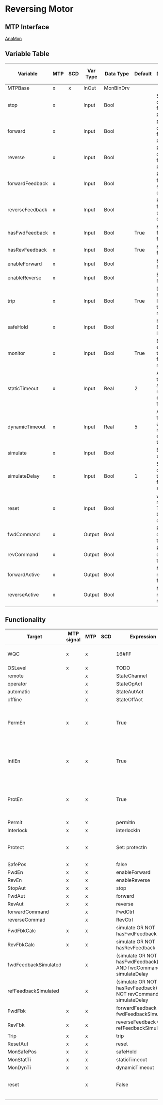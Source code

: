 # Reversing Motor

## MTP Interface

[AnaMon](./../MTP/MonBinDrv.md)

## Variable Table

| Variable        | MTP | SCD | Var Type | Data Type | Default | Description                                                   | SCD Name | SCD Terminal Name |
| --------------- | --- | --- | -------- | --------- | ------- | ------------------------------------------------------------- | -------- | ----------------- |
| MTPBase         | x   | x   | InOut    | MonBinDrv |         |                                                               |          |                   |
| stop            | x   |     | Input    | Bool      |         | Stop command from program                                     |          |                   |
| forward         | x   |     | Input    | Bool      |         | Forward command from program                                  |          |                   |
| reverse         | x   |     | Input    | Bool      |         | Reverse command from program                                  |          |                   |
| forwardFeedback | x   |     | Input    | Bool      |         | Forward feedback signal from device                           |          |                   |
| reverseFeedback | x   |     | Input    | Bool      |         | Reverse feedback signal from device                           |          |                   |
| hasFwdFeedback  | x   |     | Input    | Bool      | True    | Has forward feedback                                          |          |                   |
| hasRevFeedback  | x   |     | Input    | Bool      | True    | Has reverse feedback                                          |          |                   |
| enableForward   | x   |     | Input    | Bool      |         | Enable Forward                                                |          |                   |
| enableReverse   | x   |     | Input    | Bool      |         | Enable Reverse                                                |          |                   |
| trip            | x   |     | Input    | Bool      | True    | Drive Protection Indicator. 0: tripped, 1: no error           |          |                   |
| safeHold        | x   |     | Input    | Bool      |         | Holds Energize on interlock                                   |          |                   |
| monitor         | x   |     | Input    | Bool      | True    | Enables errors on the feedback monitoring                     |          |                   |
| staticTimeout   | x   |     | Input    | Real      | 2       | Amount of time before a static monitoring error is triggered  |          |                   |
| dynamicTimeout  | x   |     | Input    | Real      | 5       | Amount of time before a dynamic monitoring error is triggered |          |                   |
| simulate        | x   |     | Input    | Bool      |         | Enable simulation                                             |          |                   |
| simulateDelay   | x   |     | Input    | Bool      | 1       | Simulated delay to set the feedback signals, in s             |          |                   |
| reset           | x   |     | Input    | Bool      |         | will try to reset itself TODO: better description             |          |                   |
| fwdCommand      | x   |     | Output   | Bool      |         | Forward command to device                                     |          |                   |
| revCommand      | x   |     | Output   | Bool      |         | Reverse command to device                                     |          |                   |
| forwardActive   | x   |     | Output   | Bool      |         | Motor running forward                                         |          |                   |
| reverseActive   | x   |     | Output   | Bool      |         | Motor running reverse                                         |          |                   |
|                 |     |     |          |           |         |                                                               |          |                   |

## Functionality

| Target               | MTP signal | MTP | SCD | Expression                                                            | Comment                                                   |
| -------------------- | ---------- | --- | --- | --------------------------------------------------------------------- | --------------------------------------------------------- |
| WQC                  | x          | x   |     | 16#FF                                                                 | no QC available (default)                                 |
| OSLevel              | x          | x   |     | TODO                                                                  |                                                           |
| remote               |            | x   |     | StateChannel                                                          |                                                           |
| operator             |            | x   |     | StateOpAct                                                            |                                                           |
| automatic            |            | x   |     | StateAutAct                                                           |                                                           |
| offline              |            | x   |     | StateOffAct                                                           |                                                           |
| PermEn               | x          | x   |     | True                                                                  | Always Enable, Configure permitIn = 0 if no permits       |
| IntlEn               | x          | x   |     | True                                                                  | Always Enable, Configure interlockIn = 0 if no interlocks |
| ProtEn               | x          | x   |     | True                                                                  | Always Enable, Configure protectIn = 0 if no protections  |
| Permit               | x          | x   |     | permitIn                                                              |                                                           |
| Interlock            | x          | x   |     | interlockIn                                                           |                                                           |
| Protect              | x          | x   |     | Set: protectIn                                                        | Reset happens inside MTP block                            |
| SafePos              | x          | x   |     | false                                                                 |                                                           |
| FwdEn                | x          | x   |     | enableForward                                                         |                                                           |
| RevEn                | x          | x   |     | enableReverse                                                         |                                                           |
| StopAut              | x          | x   |     | stop                                                                  |                                                           |
| FwdAut               | x          | x   |     | forward                                                               |                                                           |
| RevAut               | x          | x   |     | reverse                                                               |                                                           |
| forwardCommand       |            | x   |     | FwdCtrl                                                               |                                                           |
| reverseCommad        |            | x   |     | RevCtrl                                                               |                                                           |
| FwdFbkCalc           | x          | x   |     | simulate OR NOT hasFwdFeedback                                        |                                                           |
| RevFbkCalc           | x          | x   |     | simulate OR NOT hasRevFeedback                                        |                                                           |
| fwdFeedbackSimulated |            | x   |     | (simulate OR NOT hasFwdFeedback) AND fwdCommand for simulateDelay     |                                                           |
| refFeedbackSimulated |            | x   |     | (simulate OR NOT hasRevFeedback) AND NOT revCommand for simulateDelay |                                                           |
| FwdFbk               | x          | x   |     | forwardFeedback OR fwdFeedbackSimulated                               |                                                           |
| RevFbk               | x          | x   |     | reverseFeedback OR refFeedbackSimulated                               |                                                           |
| Trip                 | x          | x   |     | trip                                                                  |                                                           |
| ResetAut             | x          | x   |     | reset                                                                 |                                                           |
| MonSafePos           | x          | x   |     | safeHold                                                              |                                                           |
| MonStatTi            | x          | x   |     | staticTimeout                                                         |                                                           |
| MonDynTi             | x          | x   |     | dynamicTimeout                                                        |                                                           |
| reset                |            | x   |     | False                                                                 | reset = False at the end of the FB                        |                      |            |     |     
|                      |            |     |     |                                                                       |                                                           |

